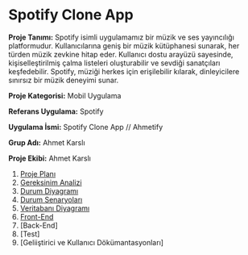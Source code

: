   # Spotify Clone App

**Proje Tanımı:** Spotify isimli uygulamamız bir müzik ve ses yayıncılığı platformudur. Kullanıcılarına geniş bir müzik kütüphanesi sunarak, her türden müzik zevkine hitap eder. Kullanıcı dostu arayüzü sayesinde, kişiselleştirilmiş çalma listeleri oluşturabilir ve sevdiği sanatçıları keşfedebilir. Spotify, müziği herkes için erişilebilir kılarak, dinleyicilere sınırsız bir müzik deneyimi sunar.

**Proje Kategorisi:** Mobil Uygulama

**Referans Uygulama:** Spotify

**Uygulama İsmi:** Spotify Clone App // Ahmetify

**Grup Adı:** Ahmet Karslı

**Proje Ekibi:** Ahmet Karslı

  1. [Proje Planı](ReadmeFiles/ProjePlanı.md)
  2. [Gereksinim Analizi](ReadmeFiles/GereksinimAnalizi.md)
  3. [Durum Diyagramı](ReadmeFiles/DurumDiyagramı.md)
  4. [Durum Senaryoları](ReadmeFiles/KullanımSeneryoları.pdf)
  5. [Veritabanı Diyagramı](ReadmeFiles/VeritabanıDiyagramı.md)
  6. [Front-End](ReadmeFiles/FrontEnd.md)
  7. [Back-End]
  8. [Test]
  9. [Geliiştirici ve Kullanıcı Dökümantasyonları]
